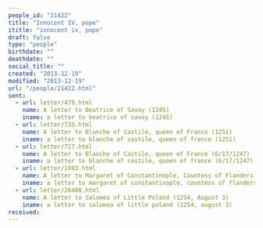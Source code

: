 ```yaml
---
people_id: "21422"
title: "Innocent IV, pope"
ititle: "innocent iv, pope"
draft: false
type: "people"
birthdate: ""
deathdate: ""
social_title: ""
created: "2013-12-19"
modified: "2013-12-19"
url: "/people/21422.html"
sent:
  - url: letter/479.html
    name: A letter to Beatrice of Savoy (1245)
    iname: a letter to beatrice of savoy (1245)
  - url: letter/735.html
    name: A letter to Blanche of Castile, queen of France (1251)
    iname: a letter to blanche of castile, queen of france (1251)
  - url: letter/727.html
    name: A letter to Blanche of Castile, queen of France (6/17/1247)
    iname: a letter to blanche of castile, queen of france (6/17/1247)
  - url: letter/1083.html
    name: A letter to Margaret of Constantinople, Countess of Flanders (1250, July 14)
    iname: a letter to margaret of constantinople, countess of flanders (1250, july 14)
  - url: letter/26408.html
    name: A letter to Salomea of Little Poland (1254, August 3)
    iname: a letter to salomea of little poland (1254, august 3)
received:
---
```

